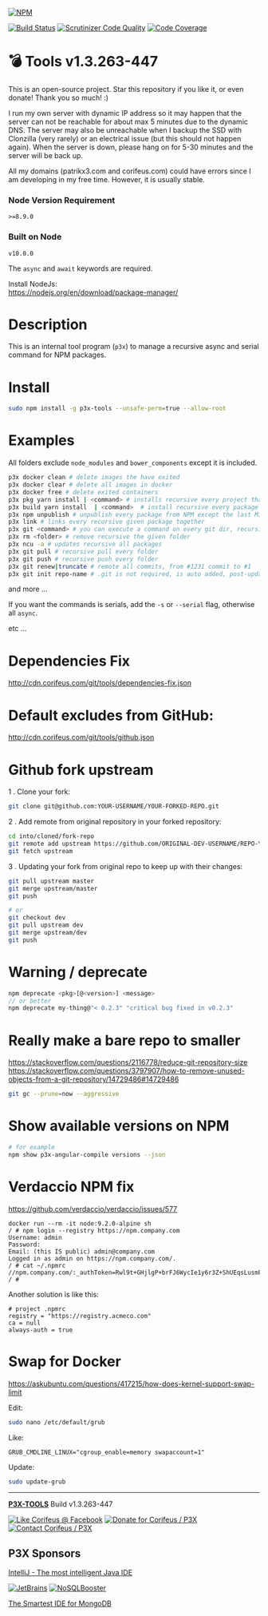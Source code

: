 [//]: #@corifeus-header
  
[![NPM](https://nodei.co/npm/p3x-tools.png?downloads=true&downloadRank=true&stars=true)](https://www.npmjs.com/package/p3x-tools/)

  [![Build Status](https://travis-ci.org/patrikx3/tools.svg?branch=master)](https://travis-ci.org/patrikx3/tools)  [![Scrutinizer Code Quality](https://scrutinizer-ci.com/g/patrikx3/tools/badges/quality-score.png?b=master)](https://scrutinizer-ci.com/g/patrikx3/tools/?branch=master)  [![Code Coverage](https://scrutinizer-ci.com/g/patrikx3/tools/badges/coverage.png?b=master)](https://scrutinizer-ci.com/g/patrikx3/tools/?branch=master) 


 
# 💣 Tools v1.3.263-447  

This is an open-source project. Star this repository if you like it, or even donate!  Thank you so much! :)

I run my own server with dynamic IP address so it may happen that the server can not be reachable for about max 5 minutes due to the dynamic DNS. The server may also be unreachable when I backup the SSD with Clonzilla (very rarely) or an electrical issue (but this should not happen again). When the server is down, please hang on for 5-30 minutes and the server will be back up.

All my domains (patrikx3.com and corifeus.com) could have errors since I am developing in my free time. However, it is usually stable.


### Node Version Requirement 
``` 
>=8.9.0 
```  
   
### Built on Node 
``` 
v10.0.0
```   
   
The ```async``` and ```await``` keywords are required.

Install NodeJs:    
https://nodejs.org/en/download/package-manager/    



# Description  

                        
[//]: #@corifeus-header:end


This is an internal tool program (```p3x```) to manage a recursive async and serial command for NPM packages.  


# Install

```bash
sudo npm install -g p3x-tools --unsafe-perm=true --allow-root
```


# Examples

All folders exclude ```node_modules``` and ```bower_components``` except it is included.

```bash
p3x docker clean # delete images the have exited
p3x docker clear # delete all images in docker
p3x docker free # delete exited containers
p3x pkg yarn install | <command> # installs recursive every project that has a package.json
p3x build yarn install  | <command>  # install recursive every package that has a corifeus-builder
p3x npm unpublish # unpublish every package from NPM except the last Minor version (Major.Minor.Build-Commit)
p3x link # links every recursive given package together
p3x git <command> # you can execute a command on every git dir, recursive
p3x rm <folder> # remove recursive the given folder
p3x ncu -a # updates recursive all packages
p3x git pull # recursive pull every folder
p3x git push # recursive push every folder
p3x git renew|truncate # remote all commits, from #1231 commit to #1
p3x git init repo-name # .git is not required, is auto added, post-update is generated so it is my own, specific for the patrikx3.com server git repo (it adds in the webhook), the names are only lower cased forcefully a-z, digit and dash.
```

and more ...

If you want the commands is serials, add the ```-s``` or ```--serial``` flag, otherwise all ```async```.

etc ...

# Dependencies Fix
http://cdn.corifeus.com/git/tools/dependencies-fix.json

# Default excludes from GitHub:
http://cdn.corifeus.com/git/tools/github.json

# Github fork upstream

1 . Clone your fork:

```bash
git clone git@github.com:YOUR-USERNAME/YOUR-FORKED-REPO.git
```

2 . Add remote from original repository in your forked repository: 

```bash
cd into/cloned/fork-repo  
git remote add upstream https://github.com/ORIGINAL-DEV-USERNAME/REPO-YOU-FORKED-FROM.git  
git fetch upstream  
```

3 . Updating your fork from original repo to keep up with their changes:

```bash
git pull upstream master
git merge upstream/master
git push

# or
git checkout dev
git pull upstream dev
git merge upstream/dev
git push
```
    
# Warning / deprecate
```js
npm deprecate <pkg>[@<version>] <message>
// or better
npm deprecate my-thing@"< 0.2.3" "critical bug fixed in v0.2.3"
```    
    
# Really make a bare repo to smaller

https://stackoverflow.com/questions/2116778/reduce-git-repository-size  
https://stackoverflow.com/questions/3797907/how-to-remove-unused-objects-from-a-git-repository/14729486#14729486  
```bash
git gc --prune=now --aggressive
```    

# Show available versions on NPM

```bash
# for example
npm show p3x-angular-compile versions --json
```

    
# Verdaccio NPM fix

https://github.com/verdaccio/verdaccio/issues/577

```text
docker run --rm -it node:9.2.0-alpine sh
/ # npm login --registry https://npm.company.com
Username: admin
Password:
Email: (this IS public) admin@company.com
Logged in as admin on https://npm.company.com/.
/ # cat ~/.npmrc
//npm.company.com/:_authToken=Rwl9t+GHjlgP+brFJ6WycIe1y6r3Z+ShUEqsLusmFC11w3n6ex8JdmkMoKv/0U/D
/ #
```
    
Another solution is like this:

```text
# project .npmrc
registry = "https://registry.acmeco.com"
ca = null
always-auth = true
```    

# Swap for Docker

https://askubuntu.com/questions/417215/how-does-kernel-support-swap-limit

Edit:

```bash
sudo nano /etc/default/grub
```

Like:

```text
GRUB_CMDLINE_LINUX="cgroup_enable=memory swapaccount=1" 
```

Update:

```bash
sudo update-grub
```

    
[//]: #@corifeus-footer

---

[**P3X-TOOLS**](https://pages.corifeus.com/tools) Build v1.3.263-447 

[![Like Corifeus @ Facebook](https://img.shields.io/badge/LIKE-Corifeus-3b5998.svg)](https://www.facebook.com/corifeus.software) [![Donate for Corifeus / P3X](https://img.shields.io/badge/Donate-Corifeus-003087.svg)](https://www.paypal.com/cgi-bin/webscr?cmd=_s-xclick&hosted_button_id=QZVM4V6HVZJW6)  [![Contact Corifeus / P3X](https://img.shields.io/badge/Contact-P3X-ff9900.svg)](https://www.patrikx3.com/en/front/contact) 


## P3X Sponsors

[IntelliJ - The most intelligent Java IDE](https://www.jetbrains.com)
  
[![JetBrains](https://cdn.corifeus.com/assets/svg/jetbrains-logo.svg)](https://www.jetbrains.com/) [![NoSQLBooster](https://cdn.corifeus.com/assets/png/nosqlbooster-70x70.png)](https://www.nosqlbooster.com/)

[The Smartest IDE for MongoDB](https://www.nosqlbooster.com)
  
  
 

[//]: #@corifeus-footer:end
